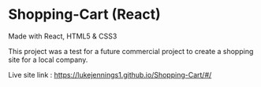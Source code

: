 # Shopping-Cart (React)

Made with React, HTML5 & CSS3 

This project was a test for a future commercial project to create a shopping site for a local company. 

Live site link : https://lukejennings1.github.io/Shopping-Cart/#/ 
